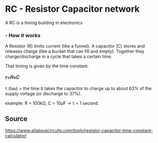 # RC - Resistor Capacitor network

A RC is a timing building in electronics

### - How it works
A Resistor (R) limits current (like a funnel).
A capacitor (C) stores and releases charge (like a bucket that can fill and empty).
Together they charge/discharge in a cycle that takes a certain time.

That timing is given by the time constant:
#### 𝜏=𝑅×𝐶
τ (tau) = the time it takes the capacitor to charge up to about 63% of the supply voltage (or discharge to 37%).

example: 
  R = 100kΩ, C = 10µF → τ = 1 second.


## Source
https://www.allaboutcircuits.com/tools/resistor-capacitor-time-constant-calculator/
